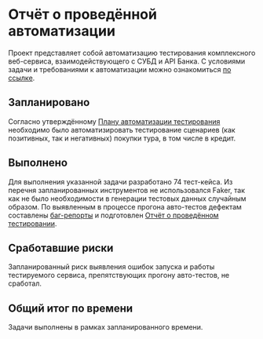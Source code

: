 #  Отчёт о проведённой автоматизации

Проект представляет собой автоматизацию тестирования комплексного веб-сервиса, взаимодействующего с СУБД и API Банка. С условиями задачи и требованиями к автоматизации можно ознакомиться [по ссылке](https://github.com/netology-code/qa-diploma/blob/master/README.md).

## Запланировано
Согласно утверждённому [Плану автоматизации тестирования](https://github.com/VeraVar/DiplomaQA/blob/master/Documentation/Plan.md) необходимо было автоматизировать тестирование сценариев (как позитивных, так и негативных) покупки тура, в том числе в кредит.

## Выполнено
Для выполнения указанной задачи разработано 74 тест-кейса.
Из перечня запланированных инструментов не использовался Faker, так как не было необходимости в генерации тестовых данных случайным образом.
По выявленным в процессе прогона авто-тестов дефектам составлены [баг-репорты](https://github.com/VeraVar/DiplomaQA/issues) и подготовлен [Отчёт о проведённом тестировании](https://github.com/VeraVar/DiplomaQA/blob/master/Documentation/Report.md).

## Сработавшие риски
Запланированный риск выявления ошибок запуска и работы тестируемого сервиса, препятствующих прогону авто-тестов, не сработал.

## Общий итог по времени
Задачи выполнены в рамках запланированного времени.